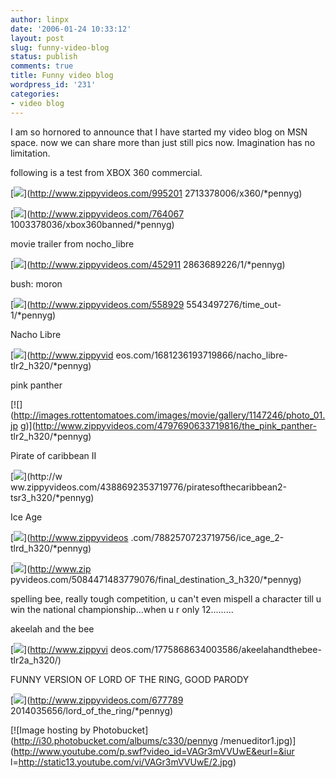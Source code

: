```yaml
---
author: linpx
date: '2006-01-24 10:33:12'
layout: post
slug: funny-video-blog
status: publish
comments: true
title: Funny video blog
wordpress_id: '231'
categories:
- video blog
---
```


I am so hornored to announce that I have started my video blog on MSN space.
now we can share more than just still pics now. Imagination has no limitation.

  
following is a test from XBOX 360 commercial.

  
[![](http://i1.zvhost.com/1/p/p3f0b680.jpg)](http://www.zippyvideos.com/995201
2713378006/x360/*pennyg)

  
[![](http://i1.zvhost.com/1/u/u5h5j6c2.jpg)](http://www.zippyvideos.com/764067
1003378036/xbox360banned/*pennyg)

  
  
  
movie trailer from nocho_libre

[![](http://i1.zvhost.com/1/e/eruxz150.jpg)](http://www.zippyvideos.com/452911
2863689226/1/*pennyg)

bush: moron

  
[![](http://i1.zvhost.com/1/j/jud418wm.jpg)](http://www.zippyvideos.com/558929
5543497276/time_out-1/*pennyg)

  
  
  
Nacho Libre

  
[![](http://www.cinematical.com/media/2006/02/libre1.JPG)](http://www.zippyvid
eos.com/1681236193719866/nacho_libre-tlr2_h320/*pennyg)

  
pink panther

  
  
[![](http://images.rottentomatoes.com/images/movie/gallery/1147246/photo_01.jp
g)](http://www.zippyvideos.com/4797690633719816/the_pink_panther-
tlr2_h320/*pennyg)

  
Pirate of caribbean II

  
[![](http://www.roicat.com.tw/poster/o-r/piratesofthecaribbean2.JPG)](http://w
ww.zippyvideos.com/4388692353719776/piratesofthecaribbean2-tsr3_h320/*pennyg)

  
Ice Age

  
[![](http://www.ezthemes.com/previews/i/iceagescr.jpg)](http://www.zippyvideos
.com/7882570723719756/ice_age_2-tlrd_h320/*pennyg)

  
  
  
[![](http://i30.photobucket.com/albums/c330/pennyg/row2_2.jpg)](http://www.zip
pyvideos.com/5084471483779076/final_destination_3_h320/*pennyg)

  
  
  
spelling bee, really tough competition, u can't even mispell a character till
u win the national championship...when u r only 12.........

akeelah and the bee

  
[![](http://www.akeelahandthebee.com/images/splash_02.jpg)](http://www.zippyvi
deos.com/1775868634003586/akeelahandthebee-tlr2a_h320/)

  
  
FUNNY VERSION OF LORD OF THE RING, GOOD PARODY

  
[![](http://i1.zvhost.com/1/s/snkl4k4f.jpg)](http://www.zippyvideos.com/677789
2014035656/lord_of_the_ring/*pennyg)

  
  
[![Image hosting by Photobucket](http://i30.photobucket.com/albums/c330/pennyg
/menueditor1.jpg)](http://www.youtube.com/p.swf?video_id=VAGr3mVVUwE&eurl=&iur
l=http://static13.youtube.com/vi/VAGr3mVVUwE/2.jpg)

  
  
  
  
  
  
  
  
  
  
  
  
  
  
  
  
  
  
  
  
  
  
  
  
  
  
  
  
  
  
  
  
  
  
  
  
  
  
  
  
  
  
  
  
  


